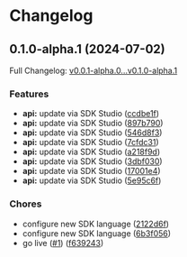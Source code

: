 # Changelog

## 0.1.0-alpha.1 (2024-07-02)

Full Changelog: [v0.0.1-alpha.0...v0.1.0-alpha.1](https://github.com/sachnk/clst-test-go/compare/v0.0.1-alpha.0...v0.1.0-alpha.1)

### Features

* **api:** update via SDK Studio ([ccdbe1f](https://github.com/sachnk/clst-test-go/commit/ccdbe1fcf038d99a9129a5c76269cb8ef6423c42))
* **api:** update via SDK Studio ([897b790](https://github.com/sachnk/clst-test-go/commit/897b790534259748068535881353e649f4c79727))
* **api:** update via SDK Studio ([546d8f3](https://github.com/sachnk/clst-test-go/commit/546d8f3fc9cd97db5f372926fc8ab1358608efc5))
* **api:** update via SDK Studio ([7cfdc31](https://github.com/sachnk/clst-test-go/commit/7cfdc3182cb9ebf0fb698bfdcb154ac85549d04c))
* **api:** update via SDK Studio ([a218f9d](https://github.com/sachnk/clst-test-go/commit/a218f9d2fd6918d08e5fc5f20b35dca57e5cd5e4))
* **api:** update via SDK Studio ([3dbf030](https://github.com/sachnk/clst-test-go/commit/3dbf0303b2e23fb54c403dc6e184b90aa7fc794a))
* **api:** update via SDK Studio ([17001e4](https://github.com/sachnk/clst-test-go/commit/17001e4e4b28b5fd0ac768b45f434184a53fb836))
* **api:** update via SDK Studio ([5e95c6f](https://github.com/sachnk/clst-test-go/commit/5e95c6f9355e740f13b7278f660d3de8dd714916))


### Chores

* configure new SDK language ([2122d6f](https://github.com/sachnk/clst-test-go/commit/2122d6fa929070a348ec5c310e738f0e106103a3))
* configure new SDK language ([6b3f056](https://github.com/sachnk/clst-test-go/commit/6b3f05648aed269bd73d7cf774c1bfcf1838f9a2))
* go live ([#1](https://github.com/sachnk/clst-test-go/issues/1)) ([f639243](https://github.com/sachnk/clst-test-go/commit/f639243060ba8ba2f1681108f64e752169679fd2))
